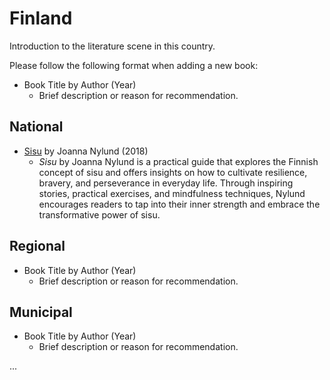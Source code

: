 # Finland

Introduction to the literature scene in this country.

Please follow the following format when adding a new book:

- Book Title by Author (Year)  
   - Brief description or reason for recommendation.

## National

- [Sisu](https://www.goodreads.com/book/show/36205181-sisu) by Joanna Nylund (2018)  
   - *Sisu* by Joanna Nylund is a practical guide that explores the Finnish concept of sisu and offers insights on how to cultivate resilience, bravery, and perseverance in everyday life. Through inspiring stories, practical exercises, and mindfulness techniques, Nylund encourages readers to tap into their inner strength and embrace the transformative power of sisu.

## Regional

- Book Title by Author (Year)  
   - Brief description or reason for recommendation.

## Municipal

- Book Title by Author (Year)  
   - Brief description or reason for recommendation.

...
